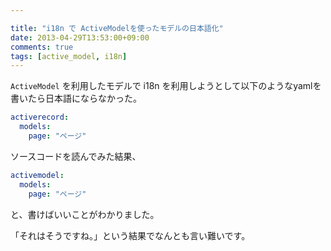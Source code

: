 ```yaml
---

title: "i18n で ActiveModelを使ったモデルの日本語化"
date: 2013-04-29T13:53:00+09:00
comments: true
tags: [active_model, i18n]
---
```


`ActiveModel` を利用したモデルで i18n を利用しようとして以下のようなyamlを書いたら日本語にならなかった。

```yaml
activerecord:
  models:
    page: "ページ"
```

ソースコードを読んでみた結果、

```yaml
activemodel:
  models:
    page: "ページ"
```

と、書けばいいことがわかりました。

「それはそうですね。」という結果でなんとも言い難いです。
